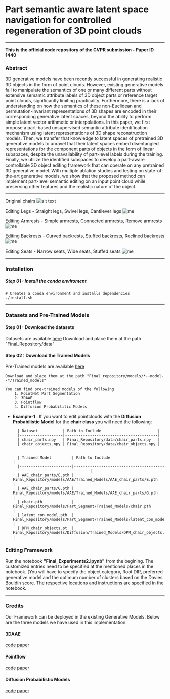 # Part semantic aware latent space navigation for controlled regeneration of 3D point clouds

* * *

**This is the official code repository of the CVPR submission - Paper ID 1440**

### Abstract

3D generative models have been recently successful in generating realistic 3D objects in the form of point clouds. However, existing generative models fail to manipulate the semantics of one or many different parts without extensive semantic attribute labels of 3D object parts or reference target point clouds, significantly limiting practicality. Furthermore, there is a lack of understanding on how the semantics of these non-Euclidean and permutation-invariant representations of 3D shapes are encoded in their corresponding generative latent spaces, beyond the ability to perform simple latent vector arithmetic or interpolations. In this paper, we first propose a part-based unsupervised semantic attribute identification mechanism using latent representations of 3D shape reconstruction models. Then, we transfer that knowledge to latent spaces of pretrained 3D generative models to unravel that their latent spaces embed disentangled representations for the component parts of objects in the form of linear subspaces, despite the unavailability of part-level labels during the training. Finally, we utilize the identified subspaces to develop a part-aware controllable 3D object editing framework that can operate on any pretrained 3D generative model.  With multiple ablation studies and testing on state-of-the-art generative models, we show that the proposed method can implement part-level semantic editing on an input point cloud while preserving other features and the realistic nature of the object. 

* * *
Original  chairs
![alt text](https://github.com/entc-17-fyp-05/CVPR_2022_1440/blob/master/gifs/Original.png)

Editing Legs - Straight legs, Swivel legs, Cantilever legs
![me](https://github.com/entc-17-fyp-05/CVPR_2022_1440/blob/master/gifs/gif0.gif)

Editing Armrests - Simple armrests, Connected armrests, Remove armrests
![me](https://github.com/entc-17-fyp-05/CVPR_2022_1440/blob/master/gifs/gif1.gif)

Editing Backrests - Curved backrests, Stuffed backrests, Reclined backrests
![me](https://github.com/entc-17-fyp-05/CVPR_2022_1440/blob/master/gifs/gif2.gif)

Editing Seats - Narrow seats, Wide seats, Stuffed seats
![me](https://github.com/entc-17-fyp-05/CVPR_2022_1440/blob/master/gifs/gif3.gif)

* * *

### Installation

##### **Step 01** : Install the conda enviroment

    # Creates a conda environment and installs dependencies
    ./install.sh

* * *

### Datasets and Pre-Trained Models

#### **Step 01** : Download the datasets
Datasets are available [here](https://drive.google.com/drive/folders/1Xbv8XzWUkYb_-p34eAkwBYIAl2buL91n?usp=sharing)
    Download and place them at the path "Final_Repository/data"

#### **Step 02** : Download the Trained Models
Pre-Trained models are available [here](https://drive.google.com/drive/folders/10Zt2EKBBPn743-5onwiRJ_USxlrApVft?usp=sharing)

    Download and place them at the path "Final_repository/models/*--model--*/Trained_models"

    You can find pre-trained models of the following
        1. PointNet Part Segmentation
        2. 3DAAE
        3. Pointflow
        4. Diffusion Probabilitic Models
        
* **Example-1** : If you want to edit pointclouds with the **Diffusion Probabilistic Model** for the **chair class** you will need the following: 

        | Dataset           | Path to Include                         |
        |-------------------|-----------------------------------------|
        | chair_parts.npy   | Final_Repository/data/chair_parts.npy   |
        | chair_objects.npy | Final_Repository/data/chair_objects.npy |
       
       
        | Trained Model         | Path to Include                                                          |
        |-----------------------|--------------------------------------------------------------------------|
        | AAE_chair_parts/E.pth | Final_Repository/models/AAE/Trained_Models/AAE_chair_parts/E.pth         |
        | AAE_chair_parts/G.pth | Final_Repository/models/AAE/Trained_Models/AAE_chair_parts/G.pth         |
        | chair.pth             | Final_Repository/models/Part_Segment/Trained_Models/chair.pth            |
        | latent_con_model.pth  | Final_Repository/models/Part_Segment/Trained_Models/latent_con_model.pth |
        | DPM_chair_objects.pt  | Final_Repository/models/Diffusion/Trained_Models/DPM_chair_objects.pt    |
        
        

### Editing Framework

Run the notebook **"Final_Experiments2.ipynb"** from the begining. The customized entries need to be specified at the mentioned places in the notebook. (You will have to specify the object category, Root DIR, preferred generative model and the optimum number of clusters based on the Davies Bouldin score. The respective locations and instructions are specified in the notebook.

* * *

### Credits

Our Framework can be deployed in the existing Generative Models. 
Below are the three models we have used in this implementation.

#### 3DAAE

[code](https://github.com/MaciejZamorski/3d-AAE) [paper](https://arxiv.org/abs/1811.07605)

<!--     @article{Zamorski20203dAAE,
      year = {2020},
      month = {April},
      volume = {193},
      articles= {102921},
      author = {Maciej Zamorski and Maciej Zi{\k{e}}ba and Piotr Klukowski and Rafa{\l} Nowak and Karol Kurach and Wojciech Stokowiec and Tomasz Trzci{\'{n}}ski},
      title = {Adversarial autoencoders for compact representations of 3{D} point clouds},
      journal = {Computer Vision and Image Understanding}
    }
 -->
#### Pointflow

[code](https://github.com/stevenygd/PointFlow) [paper](https://arxiv.org/abs/1906.12320)

<!--     @InProceedings{guandao2020pointflow,
    author = {Yang, Guandao and Huang, Xun and Hao, Zekun and Liu, Ming-Yu and Belongie, Serge and Hariharan, Bharath},
    title = {PointFlow: 3{D} Point Cloud Generation With Continuous Normalizing Flows},
    booktitle = {Proceedings of the IEEE/CVF International Conference on Computer Vision (ICCV)},
    month = {October},
    year = {2019}
    } -->

#### Diffusion Probabilistic Models

[code](https://github.com/luost26/diffusion-point-cloud) [paper](https://arxiv.org/abs/2103.01458)

<!--     @inproceedings{luo2021diffusion,
      author = {Luo, Shitong and Hu, Wei},
      title = {Diffusion Probabilistic Models for 3D Point Cloud Generation},
      booktitle = {Proceedings of the IEEE/CVF Conference on Computer Vision and Pattern Recognition (CVPR)},
      month = {June},
      year = {2021}
    } -->








